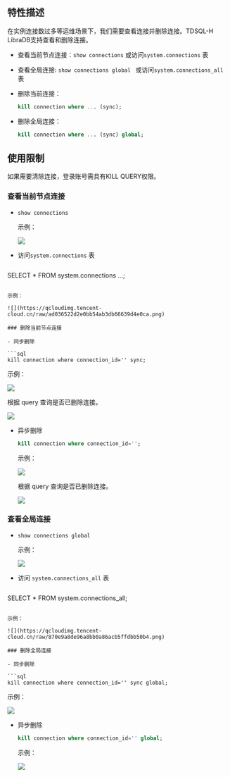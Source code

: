 ## 特性描述

在实例连接数过多等运维场景下，我们需要查看连接并删除连接。TDSQL-H LibraDB支持查看和删除连接。

- 查看当前节点连接：`show connections`  或访问`system.connections`  表

- 查看全局连接:  `show connections global `  或访问`system.connections_all`表

- 删除当前连接：

  ```sql
  kill connection where ... (sync);
  ```

- 删除全局连接：

  ```sql
  kill connection where ... (sync) global;
  ```

## 使用限制

如果需要清除连接，登录账号需具有KILL QUERY权限。

### 查看当前节点连接

- `show connections`

  示例：

  ![](https://qcloudimg.tencent-cloud.cn/raw/1efbdb464555cd6b3b84f57d05c9964e.png)

- 访问`system.connections`  表

  ```sql
SELECT * FROM system.connections ...;
  ```
  
  示例：
  
  ![](https://qcloudimg.tencent-cloud.cn/raw/ad036522d2e0bb54ab3db66639d4e0ca.png)

### 删除当前节点连接

- 同步删除

  ```sql
  kill connection where connection_id='' sync;
  ```

  示例：

  ![](https://qcloudimg.tencent-cloud.cn/raw/277cd7bf991709584080a16ad00e1893.png)

  根据 query 查询是否已删除连接。

  ![](https://qcloudimg.tencent-cloud.cn/raw/6f4e80177b814e41153fa8d7e936a9e0.png)                                

- 异步删除

  ```sql
  kill connection where connection_id='';
  ```

  示例：

  ![](https://qcloudimg.tencent-cloud.cn/raw/f99989f6f91e360b5a78ea56accdd82c.png)

  根据 query 查询是否已删除连接。

  ![](https://qcloudimg.tencent-cloud.cn/raw/384ef12b05bd27571ec9a59610c91f28.png)

### 查看全局连接

- `show connections global ` 

  示例：

  ![](https://qcloudimg.tencent-cloud.cn/raw/9d7f84e102505e0efa0da263fcd9d1ab.png)

- 访问 `system.connections_all` 表

  ```sql
SELECT * FROM system.connections_all;
  ```
  
  示例：
  
  ![](https://qcloudimg.tencent-cloud.cn/raw/870e9a8de96a8bb0a86acb5ffdbb50b4.png)

### 删除全局连接

- 同步删除

  ```sql
  kill connection where connection_id='' sync global;                                
  ```

  示例：

  ![](https://qcloudimg.tencent-cloud.cn/raw/f724eb2615a318ee6f066403c6c103a4.png)

- 异步删除

  ```sql
  kill connection where connection_id='' global;
  ```

  示例：

  ![](https://qcloudimg.tencent-cloud.cn/raw/f46e805b386c501064ccfbadef1bab95.png)

